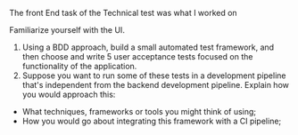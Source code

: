The front End task of the Technical test was what I worked on 

Familiarize yourself with the UI.
1. Using a BDD approach, build a small automated test framework, and then choose and write 5 user acceptance tests focused on the functionality of the application.
2. Suppose you want to run some of these tests in a development pipeline that's independent from the backend development pipeline. Explain how you would approach this:
- What techniques, frameworks or tools you might think of using;
- How you would go about integrating this framework with a CI pipeline;
